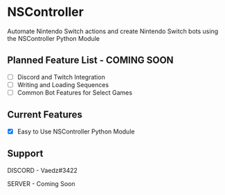 # NSController
Automate Nintendo Switch actions and create Nintendo Switch bots using the NSController Python Module

## Planned Feature List - COMING SOON
- [ ] Discord and Twitch Integration
- [ ] Writing and Loading Sequences
- [ ] Common Bot Features for Select Games

## Current Features
- [x] Easy to Use NSController Python Module

## Support
DISCORD - Vaedz#3422

SERVER - Coming Soon
